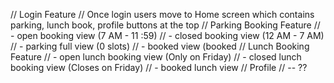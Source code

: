 
// Login Feature
    // Once login users move to Home screen which contains parking, lunch book, profile buttons at the top
// Parking Booking Feature
    // - open booking view (7 AM - 11 :59)
    // - closed booking view (12 AM - 7 AM)
    // - parking full view (0 slots)
    // - booked view (booked
// Lunch Booking Feature
    // - open lunch booking view (Only on Friday)
    // - closed lunch booking view (Closes on Friday)
    // - booked lunch view
// Profile
    // -- ??
